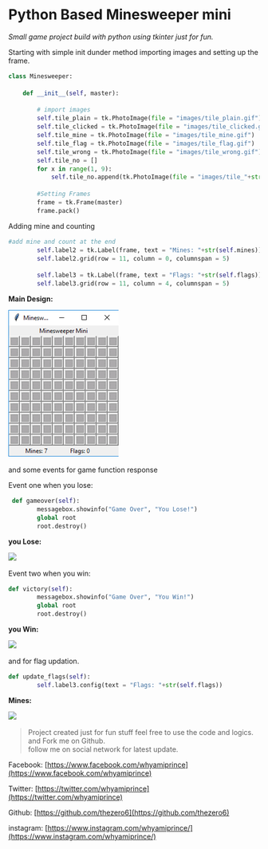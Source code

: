 
# Python Based Minesweeper mini

_Small game project build with python using tkinter just for fun._

Starting with simple init dunder method importing images and setting up the frame.

```py
class Minesweeper:

    def __init__(self, master):

        # import images
        self.tile_plain = tk.PhotoImage(file = "images/tile_plain.gif")
        self.tile_clicked = tk.PhotoImage(file = "images/tile_clicked.gif")
        self.tile_mine = tk.PhotoImage(file = "images/tile_mine.gif")
        self.tile_flag = tk.PhotoImage(file = "images/tile_flag.gif")
        self.tile_wrong = tk.PhotoImage(file = "images/tile_wrong.gif")
        self.tile_no = []
        for x in range(1, 9):
            self.tile_no.append(tk.PhotoImage(file = "images/tile_"+str(x)+".gif"))

        #Setting Frames
        frame = tk.Frame(master)
        frame.pack()
```

Adding mine and counting

```py
#add mine and count at the end
        self.label2 = tk.Label(frame, text = "Mines: "+str(self.mines))
        self.label2.grid(row = 11, column = 0, columnspan = 5)

        self.label3 = tk.Label(frame, text = "Flags: "+str(self.flags))
        self.label3.grid(row = 11, column = 4, columnspan = 5)
```

**Main Design:**

![](assets/1.png)

and some events for game function response

Event one when you lose:

```py
 def gameover(self):
        messagebox.showinfo("Game Over", "You Lose!")
        global root
        root.destroy()
```

**you Lose:**

![](/assets/2.png)

Event two when you win:

```py
def victory(self):
        messagebox.showinfo("Game Over", "You Win!")
        global root
        root.destroy()
```

**you Win:**

![](/assets/3.png)

and for flag updation.

```py
def update_flags(self):
        self.label3.config(text = "Flags: "+str(self.flags))
```

**Mines:**

![](/assets/12.JPG)

> Project created just for fun stuff feel free to use the code and logics.  
> and Fork me on Github.  
> follow me on social network for latest update.

Facebook: [https://www.facebook.com/whyamiprince](https://www.facebook.com/whyamiprince)

Twitter:  [https://twitter.com/whyamiprince](https://twitter.com/whyamiprince)

Github: [https://github.com/thezero6](https://github.com/thezero6)

instagram: [https://www.instagram.com/whyamiprince/](https://www.instagram.com/whyamiprince/)

